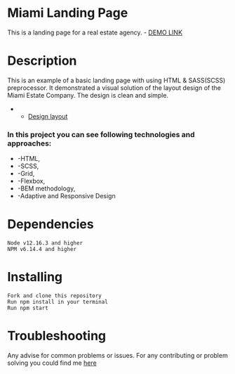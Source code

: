 # Miami Landing Page
This is a landing page for a real estate agency.
    - [DEMO LINK](https://andrii-hryhoruk.github.io/Miami-Landing/)
# Description
This is an example of a basic landing page with using HTML & SASS(SCSS) preprocessor. It demonstrated a visual solution of the layout design of the Miami Estate Company. The design is clean and simple.
*    - [Design layout](https://www.figma.com/file/nHz8bflIwJaWP3P99vKTH5/miami_home_new?node-id=16033%3A3)
### In this project you can see following technologies and approaches:
*    -HTML,
*    -SCSS,
*    -Grid,
*    -Flexbox,
*    -BEM methodology,
*    -Adaptive and Responsive Design
# Dependencies
    Node v12.16.3 and higher
    NPM v6.14.4 and higher

# Installing
    Fork and clone this repository
    Run npm install in your terminal
    Run npm start

# Troubleshooting
Any advise for common problems or issues. For any contributing or problem solving you could find me [here](https://t.me/andriii_lol)